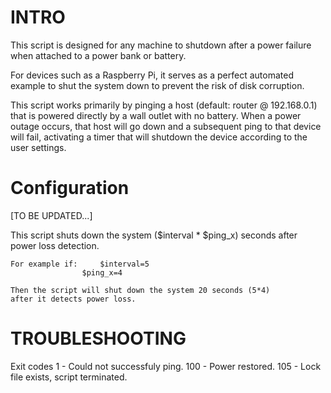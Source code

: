 # INTRO

This script is designed for any machine to shutdown after a power failure when
attached to a power bank or battery.

For devices such as a Raspberry Pi, it serves as a perfect automated example
to shut the system down to prevent the risk of disk corruption.

This script works primarily by pinging a host (default: router @ 192.168.0.1)
that is powered directly by a wall outlet with no battery. When a power outage
occurs, that host will go down and a subsequent ping to that device will fail,
activating a timer that will shutdown the device according to the user settings.


# Configuration

[TO BE UPDATED...]


 This script shuts down the system ($interval * $ping_x) seconds after
 power loss detection.

	For example if:		$interval=5
					$ping_x=4

	Then the script will shut down the system 20 seconds (5*4)
	after it detects power loss.

# TROUBLESHOOTING
 Exit codes		1   - Could not successfuly ping.
			100 - Power restored.
			105 - Lock file exists, script terminated.



